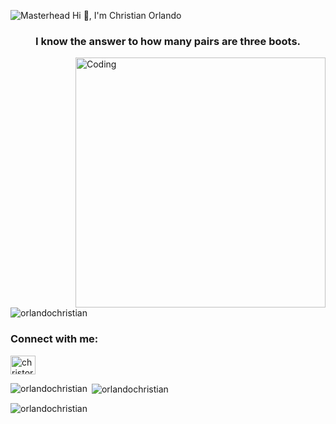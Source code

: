 ![Masterhead](https://previews.123rf.com/images/karpenkoilia/karpenkoilia1806/karpenkoilia180600011/102988806-vector-line-web-concept-for-programming-linear-web-banner-for-coding-.jpg)
Hi 👋, I'm Christian Orlando
<h3 align="center">I know the answer to how many pairs are three boots.</h3>
<img align="right" alt="Coding" width="400" src="https://thumbs.dreamstime.com/b/programmer-coding-laptop-computer-work-desk-vector-illustration-cartoon-flat-freelancer-sitting-working-table-127242459.jpg"

<p align="left"> <img src="https://komarev.com/ghpvc/?username=orlandochristian&label=Profile%20views&color=0e75b6&style=flat" alt="orlandochristian" /> </p>

<h3 align="left">Connect with me:</h3>
<p align="left">
<a href="https://linkedin.com/in/christorland@gmail.com" target="blank"><img align="center" src="https://raw.githubusercontent.com/rahuldkjain/github-profile-readme-generator/master/src/images/icons/Social/linked-in-alt.svg" alt="christorland@gmail.com" height="30" width="40" /></a>
</p>

<p><img align="left" src="https://github-readme-stats.vercel.app/api/top-langs?username=orlandochristian&show_icons=true&locale=en&layout=compact" alt="orlandochristian" /></p>

<p>&nbsp;<img align="center" src="https://github-readme-stats.vercel.app/api?username=orlandochristian&show_icons=true&locale=en" alt="orlandochristian" /></p>

<p><img align="center" src="https://github-readme-streak-stats.herokuapp.com/?user=orlandochristian&" alt="orlandochristian" /></p>
